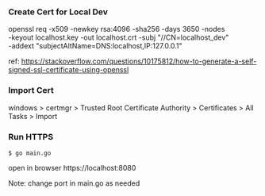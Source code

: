 ### Create Cert for Local Dev

openssl req -x509 -newkey rsa:4096 -sha256 -days 3650 -nodes \
  -keyout localhost.key -out localhost.crt -subj "//CN=localhost_dev" \
  -addext "subjectAltName=DNS:localhost,IP:127.0.0.1" 

ref: https://stackoverflow.com/questions/10175812/how-to-generate-a-self-signed-ssl-certificate-using-openssl 


### Import Cert 

windows > certmgr > Trusted Root Certificate Authority > Certificates > All Tasks > Import 


### Run HTTPS

`
$ go main.go
`

open in browser https://localhost:8080 

Note: change port in main.go as needed 

